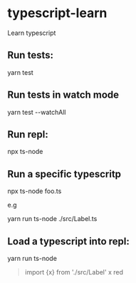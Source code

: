 # typescript-learn
Learn typescript

## Run tests:

yarn test


## Run tests in watch mode

yarn test --watchAll

## Run repl:

npx ts-node 

## Run a specific typescritp

npx ts-node foo.ts

e.g

yarn run ts-node ./src/Label.ts

## Load a typescript into repl:

yarn run ts-node

> import {x} from './src/Label'
> x
red
  